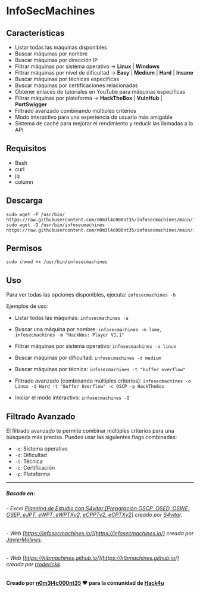 # InfoSecMachines

## Características

- Listar todas las máquinas disponibles
- Buscar máquinas por nombre
- Buscar máquinas por dirección IP
- Filtrar máquinas por sistema operativo -> **Linux** | **Windows**
- Filtrar máquinas por nivel de dificultad -> **Easy** | **Medium** | **Hard** | **Insane**
- Buscar máquinas por técnicas específicas
- Buscar máquinas por certificaciones relacionadas
- Obtener enlaces de tutoriales en YouTube para máquinas específicas
- Filtrar máquinas por plataforma -> **HackTheBox** | **VulnHub** | **PortSwigger**
- Filtrado avanzado combinando múltiples criterios
- Modo interactivo para una experiencia de usuario más amigable
- Sistema de caché para mejorar el rendimiento y reducir las llamadas a la API

## Requisitos

- Bash
- curl
- jq
- column

## Descarga

```shell
sudo wget -P /usr/bin/ https://raw.githubusercontent.com/n0m3l4c000nt35/infosecmachines/main/infosecmachines
sudo wget -O /usr/bin/infosecmachines https://raw.githubusercontent.com/n0m3l4c000nt35/infosecmachines/main/infosecmachines
```

## Permisos

```shell
sudo chmod +x /usr/bin/infosecmachines
```

## Uso

Para ver todas las opciones disponibles, ejecuta:
`infosecmachines -h`

Ejemplos de uso:

- Listar todas las máquinas:
`infosecmachines -a`

- Buscar una máquina por nombre:
`infosecmachines -m lame`, `infosecmachines -m "HackNos: Player V1.1"`

- Filtrar máquinas por sistema operativo:
`infosecmachines -o linux`

- Buscar máquinas por dificultad:
`infosecmachines -d medium`

- Buscar máquinas por técnica:
`infosecmachines -t "buffer overflow"`

- Filtrado avanzado (combinando múltiples criterios):
`infosecmachines -o Linux -d Hard -t "Buffer Overflow" -c OSCP -p HackTheBox`

- Iniciar el modo interactivo:
`infosecmachines -I`

## Filtrado Avanzado

El filtrado avanzado te permite combinar múltiples criterios para una búsqueda más precisa. Puedes usar las siguientes flags combinadas:

- `-o`: Sistema operativo
- `-d`: Dificultad
- `-t`: Técnica
- `-c`: Certificación
- `-p`: Plataforma

---

##### Basado en:
###### - Excel [Planning de Estudio con S4vitar [Preparación OSCP, OSED, OSWE, OSEP, eJPT, eWPT, eWPTXv2, eCPPTv2, eCPTXv2]](https://docs.google.com/spreadsheets/d/1dzvaGlT_0xnT-PGO27Z_4prHgA8PHIpErmoWdlUrSoA/edit#gid=0) creado por [S4vitar](https://github.com/s4vitar).
###### - Web [https://infosecmachines.io/](https://infosecmachines.io/) creada por [JavierMolines](https://github.com/JavierMolines/).
###### - Web [https://htbmachines.github.io/](https://htbmachines.github.io/) creada por [rroderickk](https://github.com/rroderickk).

#### Creado por [n0m3l4c000nt35](https://github.com/n0m3l4c000nt35) ♥ para la comunidad de [Hack4u](https://hack4u.io/)
